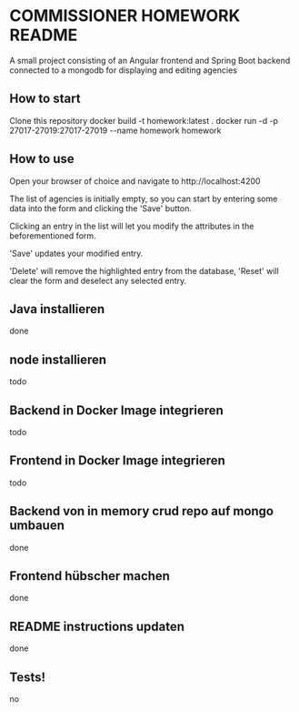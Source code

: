 # COMMISSIONER HOMEWORK README

A small project consisting of an Angular frontend and Spring Boot backend connected to a mongodb for displaying and editing agencies

## How to start
Clone this repository
docker build -t homework:latest .
docker run -d -p 27017-27019:27017-27019 --name homework homework

## How to use
Open your browser of choice and navigate to http://localhost:4200


The list of agencies is initially empty, so you can start by entering some data into the form and clicking the 'Save' button.


Clicking an entry in the list will let you modify the attributes in the beforementioned form.


'Save' updates your modified entry.


'Delete' will remove the highlighted entry from the database, 'Reset' will clear the form and deselect any selected entry.

## Java installieren
done

## node installieren
todo

## Backend in Docker Image integrieren
todo

## Frontend in Docker Image integrieren
todo

## Backend von in memory crud repo auf mongo umbauen
done

## Frontend hübscher machen
done

## README instructions updaten
done

## Tests!
no
